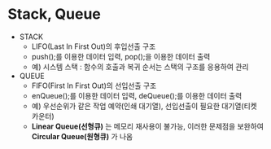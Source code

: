 # Stack, Queue
+ STACK
    + LIFO(Last In First Out)의 후입선출 구조
    + push();를 이용한 데이터 입력, pop();을 이용한 데이터 출력
    + 예) 시스템 스택 : 함수의 호출과 복귀 순서는 스택의 구조를 응용하여 관리
+ QUEUE
    + FIFO(First In First Out)의 선입선출 구조
    + enQueue();를 이용한 데이터 입력, deQueue();를 이용한 데이터 출력
    + 예) 우선순위가 같은 작업 예약(인쇄 대기열), 선입선출이 필요한 대기열(티켓 카운터)
    + **Linear Queue(선형큐)** 는 메모리 재사용이 불가능, 이러한 문제점을 보완하여 **Circular Queue(원형큐)** 가 나옴